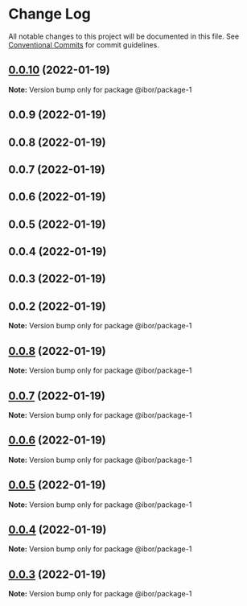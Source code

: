 # Change Log

All notable changes to this project will be documented in this file.
See [Conventional Commits](https://conventionalcommits.org) for commit guidelines.

## [0.0.10](https://github.com/borisov-ivan-2k1/LernaTest/compare/@ibor/package-1@0.0.9...@ibor/package-1@0.0.10) (2022-01-19)

**Note:** Version bump only for package @ibor/package-1





## 0.0.9 (2022-01-19)



## 0.0.8 (2022-01-19)



## 0.0.7 (2022-01-19)



## 0.0.6 (2022-01-19)



## 0.0.5 (2022-01-19)



## 0.0.4 (2022-01-19)



## 0.0.3 (2022-01-19)



## 0.0.2 (2022-01-19)

**Note:** Version bump only for package @ibor/package-1





## [0.0.8](https://github.com/borisov-ivan-2k1/LernaTest/compare/v0.0.7...v0.0.8) (2022-01-19)

**Note:** Version bump only for package @ibor/package-1





## [0.0.7](https://github.com/borisov-ivan-2k1/LernaTest/compare/v0.0.6...v0.0.7) (2022-01-19)

**Note:** Version bump only for package @ibor/package-1





## [0.0.6](https://github.com/borisov-ivan-2k1/LernaTest/compare/v0.0.5...v0.0.6) (2022-01-19)

**Note:** Version bump only for package @ibor/package-1





## [0.0.5](https://github.com/borisov-ivan-2k1/LernaTest/compare/v0.0.4...v0.0.5) (2022-01-19)

**Note:** Version bump only for package @ibor/package-1





## [0.0.4](https://github.com/borisov-ivan-2k1/LernaTest/compare/v0.0.3...v0.0.4) (2022-01-19)

**Note:** Version bump only for package @ibor/package-1





## [0.0.3](https://github.com/borisov-ivan-2k1/LernaTest/compare/v0.0.2...v0.0.3) (2022-01-19)

**Note:** Version bump only for package @ibor/package-1

